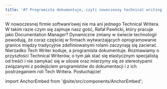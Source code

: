 ```yaml
---
title: '#7 Programista dokumentuje, czyli nowoczesny technical writing'
---
```


W nowoczesnej firmie software’owej nie ma ani jednego Technical Writera. W takim
razie czym się zajmuje nasz gość, Rafał Pawlicki, który pracuje jako
Documentation Manager? Dynamiczne zmiany w świecie technologii powodują, że
coraz częściej w firmach wytwarzających oprogramowanie granice między
tradycyjnie zdefiniowanymi rolami zaczynają się zacierać. Nierzadko Tech Writer
koduje, a programista dokumentuje. Rozmawiamy o przyszłości Technical Writerów,
o tym jak stać się elastycznym specjalistą od treśći i nie zamykać się w silosie
oraz mierzymy się ze stereotypami związanymi z podejściem programistów do
dokumentacji i z ich postrzeganiem roli Tech Writera. Posłuchajcie!

import AnchorEmbed from '@site/src/components/AnchorEmbed';

<AnchorEmbed episodeId="7-Programista-dokumentuje--czyli-nowoczesny-technical-writing-e54pnt/a-aluh84" />

